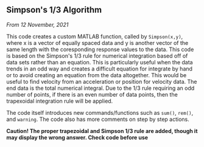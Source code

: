 ## Simpson's 1/3 Algorithm

*From 12 November, 2021* 

This code creates a custom MATLAB function, called by `Simpson(x,y)`, where x is a vector of equally spaced data and y is another vector of the same length with the coresponding response values to the data. This code is based on the Simpson's 1/3 rule for numerical integration based off of data sets rather than an equation. This is particularly useful when the data trends in an odd way and creates a difficult equation for integrate by hand or to avoid creating an equation from the data altogether. This would be useful to find velocity from an acceleration or position for velocity data. The end data is the total numerical integral. Due to the 1/3 rule requiring an odd number of points, if there is an even number of data points, then the trapexoidal integration rule will be applied.

The code itself introduces new commands/functions such as `sum()`, `rem()`, and `warning`. The code also has more comments on step by step actions.

**Caution! The proper trapezoidal and Simpson 1/3 rule are added, though it may display the wrong answer. Check code before use**